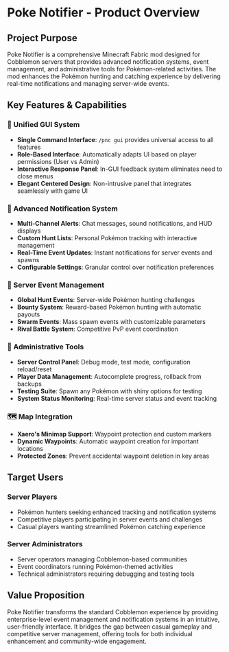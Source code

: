 # Poke Notifier - Product Overview

## Project Purpose
Poke Notifier is a comprehensive Minecraft Fabric mod designed for Cobblemon servers that provides advanced notification systems, event management, and administrative tools for Pokémon-related activities. The mod enhances the Pokémon hunting and catching experience by delivering real-time notifications and managing server-wide events.

## Key Features & Capabilities

### 🎨 Unified GUI System
- **Single Command Interface**: `/pnc gui` provides universal access to all features
- **Role-Based Interface**: Automatically adapts UI based on player permissions (User vs Admin)
- **Interactive Response Panel**: In-GUI feedback system eliminates need to close menus
- **Elegant Centered Design**: Non-intrusive panel that integrates seamlessly with game UI

### 🔔 Advanced Notification System
- **Multi-Channel Alerts**: Chat messages, sound notifications, and HUD displays
- **Custom Hunt Lists**: Personal Pokémon tracking with interactive management
- **Real-Time Event Updates**: Instant notifications for server events and spawns
- **Configurable Settings**: Granular control over notification preferences

### 🎪 Server Event Management
- **Global Hunt Events**: Server-wide Pokémon hunting challenges
- **Bounty System**: Reward-based Pokémon hunting with automatic payouts
- **Swarm Events**: Mass spawn events with customizable parameters
- **Rival Battle System**: Competitive PvP event coordination

### 👑 Administrative Tools
- **Server Control Panel**: Debug mode, test mode, configuration reload/reset
- **Player Data Management**: Autocomplete progress, rollback from backups
- **Testing Suite**: Spawn any Pokémon with shiny options for testing
- **System Status Monitoring**: Real-time server status and event tracking

### 🗺️ Map Integration
- **Xaero's Minimap Support**: Waypoint protection and custom markers
- **Dynamic Waypoints**: Automatic waypoint creation for important locations
- **Protected Zones**: Prevent accidental waypoint deletion in key areas

## Target Users

### Server Players
- Pokémon hunters seeking enhanced tracking and notification systems
- Competitive players participating in server events and challenges
- Casual players wanting streamlined Pokémon catching experience

### Server Administrators
- Server operators managing Cobblemon-based communities
- Event coordinators running Pokémon-themed activities
- Technical administrators requiring debugging and testing tools

## Value Proposition
Poke Notifier transforms the standard Cobblemon experience by providing enterprise-level event management and notification systems in an intuitive, user-friendly interface. It bridges the gap between casual gameplay and competitive server management, offering tools for both individual enhancement and community-wide engagement.